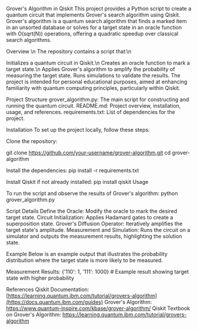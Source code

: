 Grover's Algorithm in Qiskit
This project provides a Python script to create a quantum circuit that implements Grover's search algorithm using Qiskit. Grover's algorithm is a quantum search algorithm that finds a marked item in an unsorted database or solves for a target state in an oracle function with 
O(sqrt(N)) operations, offering a quadratic speedup over classical search algorithms.

Overview \n
The repository contains a script that:\n

Initializes a quantum circuit in Qiskit.\n
Creates an oracle function to mark a target state.\n
Applies Grover's algorithm to amplify the probability of measuring the target state.
Runs simulations to validate the results.
The project is intended for personal educational purposes, aimed at enhancing familiarity with quantum computing principles, particularly within Qiskit.

Project Structure
grover_algorithm.py: The main script for constructing and running the quantum circuit.
README.md: Project overview, installation, usage, and references.
requirements.txt: List of dependencies for the project.

Installation
To set up the project locally, follow these steps:

Clone the repository:

git clone https://github.com/your-username/grover-algorithm.git
cd grover-algorithm


Install the dependencies:
pip install -r requirements.txt

Install Qiskit if not already installed:
pip install qiskit
Usage

To run the script and observe the results of Grover's algorithm:
python grover_algorithm.py

Script Details
Define the Oracle: Modify the oracle to mark the desired target state. 
Circuit Initialization: Applies Hadamard gates to create a superposition state.
Grover's Diffusion Operator: Iteratively amplifies the target state's amplitude.
Measurement and Simulation: Runs the circuit on a simulator and outputs the measurement results, highlighting the solution state.

Example
Below is an example output that illustrates the probability distribution where the target state is more likely to be measured.


Measurement Results:
{'110': 1, '111': 1000}  # Example result showing target state with higher probability

References
Qiskit Documentation: [https://learning.quantum.ibm.com/tutorial/grovers-algorithm](https://docs.quantum.ibm.com/guides)
Grover's Algorithm: https://www.quantum-inspire.com/kbase/grover-algorithm/
Qiskit Textbook on Grover's Algorithm: https://learning.quantum.ibm.com/tutorial/grovers-algorithm



